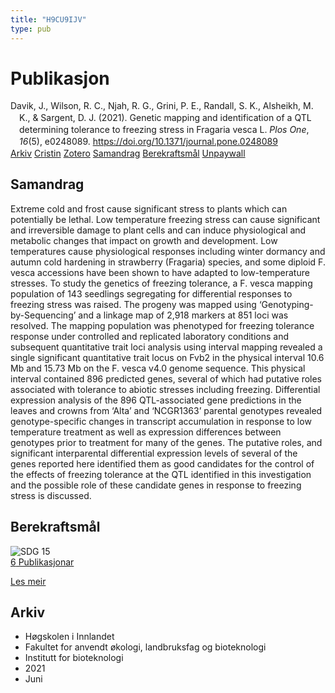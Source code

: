 ```yaml
---
title: "H9CU9IJV"
type: pub
---
```

<h1>Publikasjon</h1>
<article id="csl-bib-container-H9CU9IJV" class="csl-bib-container">
  <div class="csl-bib-body" style="line-height: 1.35; padding-left: 1em; text-indent:-1em;">
  <div class="csl-entry">Davik, J., Wilson, R. C., Njah, R. G., Grini, P. E., Randall, S. K., Alsheikh, M. K., &amp; Sargent, D. J. (2021). Genetic mapping and identification of a QTL determining tolerance to freezing stress in Fragaria vesca L. <i>Plos One</i>, <i>16</i>(5), e0248089. <a href="https://doi.org/10.1371/journal.pone.0248089">https://doi.org/10.1371/journal.pone.0248089</a></div>
</div>
  <div class="csl-bib-buttons">
    <a href="#taxonomy-article-H9CU9IJV" class="csl-bib-button">Arkiv</a>
    <a href="https://app.cristin.no/results/show.jsf?id=1919038" alt="Cristin URL" class="csl-bib-button">Cristin</a>
    <a href="http://zotero.org/groups/5402882/items/H9CU9IJV" alt="Zotero URL" class="csl-bib-button">Zotero</a>
    <a href="#abstract-article-H9CU9IJV" class="csl-bib-button">Samandrag</a>
    <a href="#sdg-article-H9CU9IJV" class="csl-bib-button">Berekraftsmål</a>
    <a href="https://journals.plos.org/plosone/article/file?id=10.1371/journal.pone.0248089&amp;type=printable" class="csl-bib-button">Unpaywall</a>
  </div>
  <div id="csl-bib-meta-container-H9CU9IJV"></div>
</article>
<div id="csl-bib-meta-H9CU9IJV" class="csl-bib-meta">
  <article id="abstract-article-H9CU9IJV" class="abstract-article">
    <h1>Samandrag</h1>
    Extreme cold and frost cause significant stress to plants which can potentially be lethal. Low temperature freezing stress can cause significant and irreversible damage to plant cells and can induce physiological and metabolic changes that impact on growth and development. Low temperatures cause physiological responses including winter dormancy and autumn cold hardening in strawberry (Fragaria) species, and some diploid F. vesca accessions have been shown to have adapted to low-temperature stresses. To study the genetics of freezing tolerance, a F. vesca mapping population of 143 seedlings segregating for differential responses to freezing stress was raised. The progeny was mapped using ‘Genotyping-by-Sequencing’ and a linkage map of 2,918 markers at 851 loci was resolved. The mapping population was phenotyped for freezing tolerance response under controlled and replicated laboratory conditions and subsequent quantitative trait loci analysis using interval mapping revealed a single significant quantitative trait locus on Fvb2 in the physical interval 10.6 Mb and 15.73 Mb on the F. vesca v4.0 genome sequence. This physical interval contained 896 predicted genes, several of which had putative roles associated with tolerance to abiotic stresses including freezing. Differential expression analysis of the 896 QTL-associated gene predictions in the leaves and crowns from ‘Alta’ and ‘NCGR1363’ parental genotypes revealed genotype-specific changes in transcript accumulation in response to low temperature treatment as well as expression differences between genotypes prior to treatment for many of the genes. The putative roles, and significant interparental differential expression levels of several of the genes reported here identified them as good candidates for the control of the effects of freezing tolerance at the QTL identified in this investigation and the possible role of these candidate genes in response to freezing stress is discussed.
  </article>
  <article id="sdg-article-H9CU9IJV" class="sdg-article">
    <h1>Berekraftsmål</h1>
    <div class="sdg-container"><div id="sdg15" class="sdg"> <img src="{{< params subfolder >}}images/sdg/sdg15_no.png" class="image" alt="SDG 15"> <div class="sdg-overlay"> <a href="{{< params subfolder >}}no/archive/?sdg=15#archive" class="sdg-publication-count"><span>6</span> Publikasjonar</a> <p><a href="NA" class="sdg-read-more">Les meir</a></p> </div> </div></div>
  </article>
  <article id="taxonomy-article-H9CU9IJV" class="taxonomy-article">
    <h1>Arkiv</h1>
    <ul>
      <li>Høgskolen i Innlandet</li>
      <li>Fakultet for anvendt økologi, landbruksfag og bioteknologi</li>
      <li>Institutt for bioteknologi</li>
      <li>2021</li>
      <li>Juni</li>
    </ul>
  </article>
</div>
